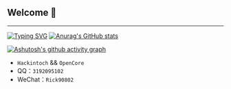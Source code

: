 ## Welcome 👋
---
[![Typing SVG](https://readme-typing-svg.demolab.com?font=Fira%E7%BC%96%E7%A0%81&size=29&pause=1000&color=7B51D1&center=%E9%94%99%E8%AF%AF&vCenter=%E9%94%99%E8%AF%AF&width=435&lines=Shilu%E7%A5%9D%E6%82%A8%E6%97%A9%E6%97%A5%E5%90%83%E4%B8%8A%E9%BB%91%E6%9E%9C！)](https://git.io/typing-svg)
[![Anurag's GitHub stats](https://github-readme-stats.vercel.app/api?username=Shilu0718)](https://github.com/anuraghazra/github-readme-stats)

[![Ashutosh's github activity graph](https://activity-graph.herokuapp.com/graph?username=shilu0718&theme=tokyo-night)](https://github.com/ashutosh00710/github-readme-activity-graph)

-  `Hackintoch` && `OpenCore` 
- QQ：`3192095102`
- WeChat：`Rick90802`
